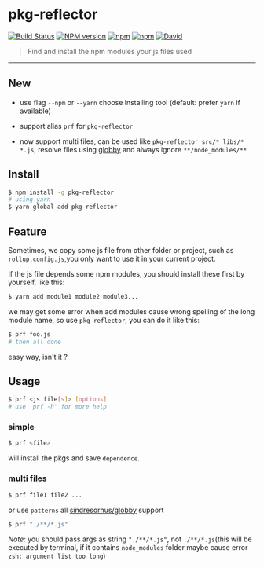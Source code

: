 # pkg-reflector 

[![Build Status](https://img.shields.io/circleci/project/zcong1993/pkg-reflector/master.svg?style=flat)](https://circleci.com/gh/zcong1993/pkg-reflector) [![NPM version](https://img.shields.io/npm/v/pkg-reflector.svg?style=flat-square)](https://npmjs.com/package/pkg-reflector) [![npm](https://img.shields.io/npm/dm/pkg-reflector.svg)](https://www.npmjs.com/package/pkg-reflector)
[![npm](https://img.shields.io/npm/dt/pkg-reflector.svg)](https://www.npmjs.com/package/pkg-reflector)
[![David](https://img.shields.io/david/zcong1993/pkg-reflector.svg)](https://david-dm.org/zcong1993/pkg-reflector)

> Find and install the npm modules your js files used

---

## New

- use flag `--npm` or `--yarn` choose installing tool (default: prefer `yarn` if available)

- support alias `prf` for `pkg-reflector`

- now support multi files, can be used like `pkg-reflector src/* libs/* *.js`, resolve files using [globby](https://github.com/sindresorhus/globby) and always ignore `**/node_modules/**`

## Install

```sh
$ npm install -g pkg-reflector
# using yarn
$ yarn global add pkg-reflector
```

## Feature

Sometimes, we copy some js file from other folder or project, such as `rollup.config.js`,you only want to use it in your current project.

If the js file depends some npm modules, you should install these first by yourself, like this:

```sh
$ yarn add module1 module2 module3...
```

we may get some error when add modules cause wrong spelling of the long module name, so use `pkg-reflector`, you can do it like this:

```sh
$ prf foo.js
# then all done
```

easy way, isn't it ?

## Usage
```sh
$ prf <js file[s]> [options]
# use 'prf -h' for more help
```

### simple
```sh
$ prf <file>
```


will install the pkgs and save `dependence`.

### multi files

```sh
$ prf file1 file2 ...
```

or use `patterns` all [sindresorhus/globby](https://github.com/sindresorhus/globby) support

```sh
$ prf "./**/*.js" 
```
*Note:* you should pass args as string `"./**/*.js"`, not `./**/*.js`(this will be executed by terminal, if it contains `node_modules` folder maybe cause error `zsh: argument list too long`)
